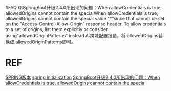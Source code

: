 #FAQ
Q:SpringBoot升级2.4.0所出现的问题：When allowCredentials is true, allowedOrigins cannot contain the specia
When allowCredentials is true, allowedOrigins cannot contain the special value "*“since that cannot be set on the “Access-Control-Allow-Origin” response header. To allow credentials to a set of origins, list them explicitly or consider using"allowedOriginPatterns” instead
A:跨域配置报错，将.allowedOrigins替换成.allowedOriginPatterns即可。

# REF
[SPRING版本](https://spring.io/projects/spring-cloud#overview)
[spring initialization](https://start.spring.io/)
[SpringBoot升级2.4.0所出现的问题：When allowCredentials is true, allowedOrigins cannot contain the specia](https://blog.csdn.net/jxysgzs/article/details/110818712)